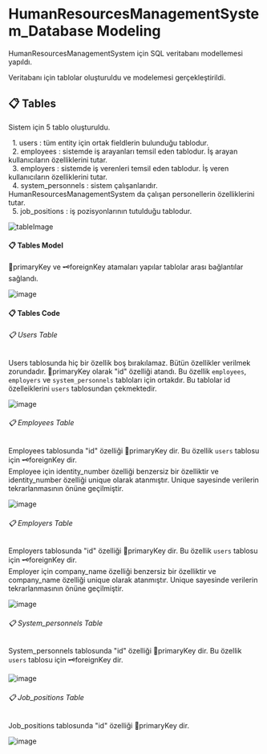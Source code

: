 # HumanResourcesManagementSystem_Database Modeling

HumanResourcesManagementSystem için SQL veritabanı modellemesi yapıldı. 

Veritabanı için tablolar oluşturuldu ve modelemesi gerçekleştirildi.

## :clipboard: Tables

Sistem için 5 tablo oluşturuldu.

&nbsp;&nbsp;1. users : tüm entity için ortak fieldlerin bulunduğu tablodur. <br>
&nbsp;&nbsp;2. employees : sistemde iş arayanları temsil eden tablodur. İş arayan kullanıcıların özelliklerini tutar. <br>
&nbsp;&nbsp;3. employers : sistemde iş verenleri temsil eden tablodur. İş veren kullanıcıların özelliklerini tutar. <br>
&nbsp;&nbsp;4. system_personnels : sistem çalışanlarıdır. HumanResourcesManagementSystem da çalışan personellerin özelliklerini tutar. <br>
&nbsp;&nbsp;5. job_positions : iş pozisyonlarının tutulduğu tablodur.

![tableImage](https://user-images.githubusercontent.com/77542051/118399371-8557ad80-b665-11eb-910f-34fbcb372453.png)

#### :clipboard: Tables Model

:key:primaryKey ve :old_key:foreignKey atamaları yapılar tablolar arası bağlantılar sağlandı.

![image](https://user-images.githubusercontent.com/77542051/118399740-44609880-b667-11eb-92d6-00706f3c47c7.png)

#### :clipboard: Tables Code

###### :clipboard: Users Table

Users tablosunda hiç bir özellik boş bırakılamaz. Bütün özellikler verilmek zorundadır.
:key:primaryKey olarak "id" özelliği atandı. Bu özellik `employees`, `employers` ve `system_personnels` tabloları için ortakdır. Bu tablolar id özelleiklerini `users` tablosundan çekmektedir.

![image](https://user-images.githubusercontent.com/77542051/118399909-1a5ba600-b668-11eb-8561-ff6f4343ddae.png)


###### :clipboard: Employees Table

Employees tablosunda "id" özelliği :key:primaryKey dir. Bu özellik `users` tablosu için :old_key:foreignKey dir. <br>
Employee için identity_number özelliği benzersiz bir özelliktir ve identity_number özelliği unique olarak atanmıştır. Unique sayesinde verilerin tekrarlanmasının önüne geçilmiştir.

![image](https://user-images.githubusercontent.com/77542051/118400070-bf767e80-b668-11eb-9036-e993b967bf7d.png)

###### :clipboard: Employers Table

Employers tablosunda "id" özelliği :key:primaryKey dir. Bu özellik `users` tablosu için :old_key:foreignKey dir. <br>
Employer için company_name özelliği benzersiz bir özelliktir ve company_name özelliği unique olarak atanmıştır. Unique sayesinde verilerin tekrarlanmasının önüne geçilmiştir.

![image](https://user-images.githubusercontent.com/77542051/118400219-622efd00-b669-11eb-8391-9cdcc7487ffa.png)

###### :clipboard: System_personnels Table

System_personnels tablosunda "id" özelliği :key:primaryKey dir. Bu özellik `users` tablosu için :old_key:foreignKey dir. <br>

![image](https://user-images.githubusercontent.com/77542051/118400310-c2be3a00-b669-11eb-8b57-ea7394c52035.png)

###### :clipboard: Job_positions Table

Job_positions tablosunda "id" özelliği :key:primaryKey dir.

![image](https://user-images.githubusercontent.com/77542051/118400359-f5683280-b669-11eb-8089-dc13fa4d0fe1.png)

